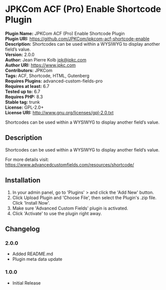 # JPKCom ACF (Pro) Enable Shortcode Plugin

**Plugin Name:** JPKCom ACF (Pro) Enable Shortcode Plugin  
**Plugin URI:** https://github.com/JPKCom/jpkcom-acf-shortcode-enable  
**Description:** Shortcodes can be used within a WYSIWYG to display another field’s value.  
**Version:** 2.0.0  
**Author:** Jean Pierre Kolb <jpk@jpkc.com>  
**Author URI:** https://www.jpkc.com  
**Contributors:** JPKCom  
**Tags:** ACF, Shortcode, HTML, Gutenberg  
**Requires Plugins:** advanced-custom-fields-pro  
**Requires at least:** 6.7  
**Tested up to:** 6.7  
**Requires PHP:** 8.3  
**Stable tag:** trunk  
**License:** GPL-2.0+  
**License URI:** http://www.gnu.org/licenses/gpl-2.0.txt

Shortcodes can be used within a WYSIWYG to display another field’s value.


## Description

Shortcodes can be used within a WYSIWYG to display another field’s value.

For more details visit: https://www.advancedcustomfields.com/resources/shortcode/


## Installation

1. In your admin panel, go to 'Plugins' > and click the 'Add New' button.
2. Click Upload Plugin and 'Choose File', then select the Plugin's .zip file. Click 'Install Now'.
3. Make sure 'Advanced Custom Fields' plugin is activated.
4. Click 'Activate' to use the plugin right away.


## Changelog

### 2.0.0
* Added README.md
* Plugin meta data update

### 1.0.0
* Initial Release
